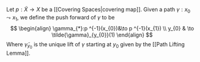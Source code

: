 Let $p:\tilde{X}\to X$ be a [[Covering Spaces|covering map]]. Given a path $\gamma:x_{0}\leadsto x_{1}$, we define the push forward of $\gamma$ to be
$$
\begin{align}
\gamma_{*}:p ^{-1}(x_{0})&\to p ^{-1}(x_{1}) \\
y_{0} & \to \tilde{\gamma}_{y_{0}}(1)
\end{align}
$$
Where $\tilde{\gamma}_{y_{0}}$ is the unique lift of $\gamma$ starting at $y_{0}$ given by the [[Path Lifting Lemma]].